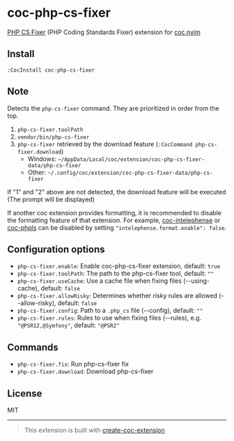 # coc-php-cs-fixer

[PHP CS Fixer](https://github.com/FriendsOfPHP/PHP-CS-Fixer) (PHP Coding Standards Fixer) extension for [coc.nvim](https://github.com/neoclide/coc.nvim)

## Install

`:CocInstall coc-php-cs-fixer`

## Note

Detects the `php-cs-fixer` command. They are prioritized in order from the top.

1. `php-cs-fixer.toolPath`
1. `vendor/bin/php-cs-fixer`
1. `php-cs-fixer` retrieved by the download feature (`:CocCommand php-cs-fixer.download`)
    - Windows: `~/AppData/Local/coc/extension/coc-php-cs-fixer-data/php-cs-fixer`
    - Other: `~/.config/coc/extension/coc-php-cs-fixer-data/php-cs-fixer`

If "1" and "2" above are not detected, the download feature will be executed (The prompt will be displayed)

If another coc extension provides formatting, it is recommended to disable the formatting feature of that extension.
For example, [coc-intelephense](https://github.com/yaegassy/coc-intelephense) or [coc-phpls](https://github.com/marlonfan/coc-phpls) can be disabled by setting `"intelephense.format.enable": false`.

## Configuration options

- `php-cs-fixer.enable`: Enable coc-php-cs-fixer extension, default: `true`
- `php-cs-fixer.toolPath`: The path to the php-cs-fixer tool, default: `""`
- `php-cs-fixer.useCache`: Use a cache file when fixing files (--using-cache), default: `false`
- `php-cs-fixer.allowRisky`: Determines whether risky rules are allowed (--allow-risky), default: `false`
- `php-cs-fixer.config`: Path to a `.php_cs` file (--config), default: `""`
- `php-cs-fixer.rules`: Rules to use when fixing files (--rules), e.g. `"@PSR12,@Symfony"`, default: `"@PSR2"`

## Commands

- `php-cs-fixer.fix`: Run php-cs-fixer fix
- `php-cs-fixer.download`: Download php-cs-fixer

## License

MIT

---

> This extension is built with [create-coc-extension](https://github.com/fannheyward/create-coc-extension)
